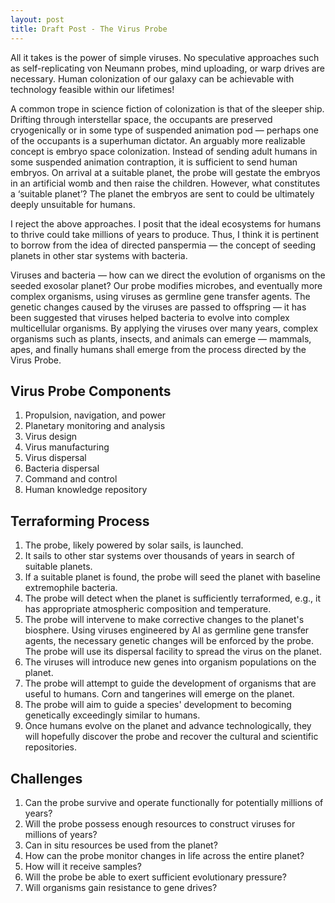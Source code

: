 ```yaml
---
layout: post
title: Draft Post - The Virus Probe
---
```


All it takes is the power of simple viruses. No speculative approaches such as self-replicating von Neumann probes, mind uploading, or warp drives are necessary. Human colonization of our galaxy can be achievable with technology feasible within our lifetimes!

A common trope in science fiction of colonization is that of the sleeper ship. Drifting through interstellar space, the occupants are preserved cryogenically or in some type of suspended animation pod — perhaps one of the occupants is a superhuman dictator. An arguably more realizable concept is embryo space colonization. Instead of sending adult humans in some suspended animation contraption, it is sufficient to send human embryos. On arrival at a suitable planet, the probe will gestate the embryos in an artificial womb and then raise the children. However, what constitutes a ‘suitable planet’? The planet the embryos are sent to could be ultimately deeply unsuitable for humans.

I reject the above approaches. I posit that the ideal ecosystems for humans to thrive could take millions of years to produce. Thus, I think it is pertinent to borrow from the idea of directed panspermia — the concept of seeding planets in other star systems with bacteria.

Viruses and bacteria — how can we direct the evolution of organisms on the seeded exosolar planet? Our probe modifies microbes, and eventually more complex organisms, using viruses as germline gene transfer agents. The genetic changes caused by the viruses are passed to offspring — it has been suggested that viruses helped bacteria to evolve into complex multicellular organisms. By applying the viruses over many years, complex organisms such as plants, insects, and animals can emerge — mammals, apes, and finally humans shall emerge from the process directed by the Virus Probe.

## Virus Probe Components

1. Propulsion, navigation, and power
2. Planetary monitoring and analysis
3. Virus design
4. Virus manufacturing
5. Virus dispersal
6. Bacteria dispersal
8. Command and control
9. Human knowledge repository

## Terraforming Process

1. The probe, likely powered by solar sails, is launched.
2. It sails to other star systems over thousands of years in search of suitable planets.
3. If a suitable planet is found, the probe will seed the planet with baseline extremophile bacteria.
4. The probe will detect when the planet is sufficiently terraformed, e.g., it has appropriate atmospheric composition and temperature.
5. The probe will intervene to make corrective changes to the planet's biosphere. Using viruses engineered by AI as germline gene transfer agents, the necessary genetic changes will be enforced by the probe. The probe will use its dispersal facility to spread the virus on the planet.
6. The viruses will introduce new genes into organism populations on the planet.
7. The probe will attempt to guide the development of organisms that are useful to humans. Corn and tangerines will emerge on the planet.
8. The probe will aim to guide a species' development to becoming genetically exceedingly similar to humans.
9. Once humans evolve on the planet and advance technologically, they will hopefully discover the probe and recover the cultural and scientific repositories.

## Challenges
1. Can the probe survive and operate functionally for potentially millions of years? 
2. Will the probe possess enough resources to construct viruses for millions of years?
3. Can in situ resources be used from the planet?
4. How can the probe monitor changes in life across the entire planet?
5. How will it receive samples?
6. Will the probe be able to exert sufficient evolutionary pressure?
7. Will organisms gain resistance to gene drives?
